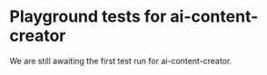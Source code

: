 # Playground tests for ai-content-creator
We are still awaiting the first test run for ai-content-creator.
